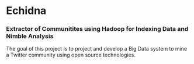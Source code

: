 # Echidna #
### Extractor of Communitites using Hadoop for Indexing Data and Nimble Analysis ###
The goal of this project is to project and develop a Big Data system to mine a Twitter community using open source technologies.
